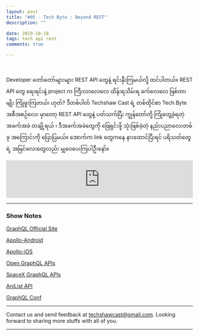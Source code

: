 ```yaml
---
layout: post
title: "#05 - Tech Byte : Beyond REST"
description: ""

date: 2019-10-18
tags: tech api rest
comments: true

--- 
```


<br/>

Developer တော်တော်များများ REST API တွေနဲ့ ရင်းနှီးကြမယ်လို့ ထင်ပါတယ်။ REST API တွေ ရေးရင်းနဲ့ project က ကြီးလာလေလေ ထိန်းရသိမ်းရ ခက်လေလေ ဖြစ်တာမျိုး ကြုံဖူးကြတယ်၊​ ဟုတ်?
ဒီတစ်ပါတ် Techshaw Cast ရဲ့ တစ်ထိုင်စာ Tech Byte အစီအစဉ်လေး မှာတော့ REST API တွေနဲ့ ပတ်သက်ပြီး ကျွန်တော်‌တို့ ကြုံတွေ့ခဲ့ရတဲ့ အခက်အခဲ တချို့ရယ် ၊ ဒီအခက်အခဲတွေကို ဖြေရှင်းဖို့ သုံးဖြစ်ခဲ့တဲ့ နည်းပညာလေးတစ်ခု အကြောင်းကို ပြောပြမယ်။
အောက်က link တွေကနေ နားထောင်ပြီးရင် ပရိသတ်တွေရဲ့ အမြင်လေးတွေလည်း မျှဝေပေးကြပါဦးနော်။


<iframe src="https://anchor.fm/techshaw/embed/episodes/Tech-Byte--Beyond-REST-e7ppuj" height="102px" width="100%" frameborder="0" scrolling="no"></iframe>


***

### Show Notes
[GraphQL Official Site](https://graphql.org)

[Apollo-Android](https://github.com/apollographql/apollo-android)

[Apollo-iOS](https://github.com/apollographql/apollo-ios)

[Open GraphQL APIs](https://github.com/APIs-guru/graphql-apis)

[SpaceX GraphQL APIs](https://medium.com/open-graphql/launching-spacex-graphql-api-b3d7029086e0)

[AniList API](https://anilist.co/graphiql)

[GraphQL Conf](https://www.graphqlconf.org)

***



Contact us and send feedback at [techshawcast@gmail.com](mailto:techshawcast@gmail.com). Looking forward to sharing more stuffs with all of you.

---
